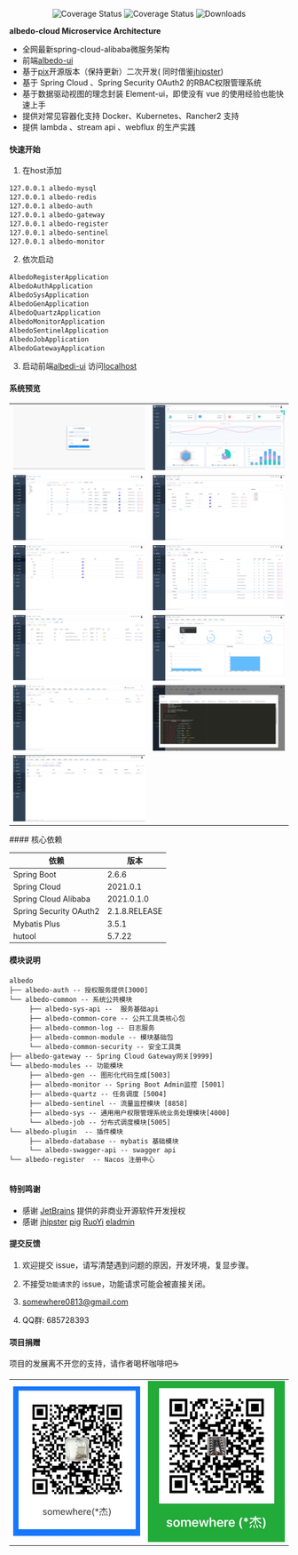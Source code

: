  <p align="center">
   <img src="https://img.shields.io/badge/Spring%20Cloud-2021.0.1-blue.svg" alt="Coverage Status">
   <img src="https://img.shields.io/badge/Spring%20Cloud%20Alibaba-2021.1-blue.svg" alt="Coverage Status">
   <img src="https://img.shields.io/badge/Spring%20Boot-2.6.6-blue.svg" alt="Downloads">
 </p>  

**albedo-cloud Microservice Architecture**

- 全网最新spring-cloud-alibaba微服务架构
- 前端<a href="https://github.com/somowhere/albedo-ui" target="_blank">albedo-ui </a>
- 基于<a href="https://gitee.com/log4j/pig" target="_blank">pix</a>开源版本（保持更新）二次开发(
  同时借鉴<a href="https://www.jhipster.tech/" target="_blank">jhipster</a>)
- 基于 Spring Cloud 、Spring Security OAuth2 的RBAC权限管理系统
- 基于数据驱动视图的理念封装 Element-ui，即使没有 vue 的使用经验也能快速上手
- 提供对常见容器化支持 Docker、Kubernetes、Rancher2 支持
- 提供 lambda 、stream api 、webflux 的生产实践

#### 快速开始

1. 在host添加

```
127.0.0.1 albedo-mysql
127.0.0.1 albedo-redis
127.0.0.1 albedo-auth
127.0.0.1 albedo-gateway
127.0.0.1 albedo-register
127.0.0.1 albedo-sentinel
127.0.0.1 albedo-monitor
```

2. 依次启动

```
AlbedoRegisterApplication
AlbedoAuthApplication
AlbedoSysApplication
AlbedoGenApplication
AlbedoQuartzApplication
AlbedoMonitorApplication
AlbedoSentinelApplication
AlbedoJobApplication
AlbedoGatewayApplication
```

3. 启动前端[albedi-ui](https://github.com/somowhere/albedo-ui) 访问[localhost](http://localhost:4000)

#### 系统预览

<table>
    <tr>
        <td><img src="https://raw.githubusercontent.com/somowhere/albedo-source/master/albedo/1.png"/></td>
        <td><img src="https://raw.githubusercontent.com/somowhere/albedo-source/master/albedo/2.png"/></td>
    </tr>
    <tr>
        <td><img src="https://raw.githubusercontent.com/somowhere/albedo-source/master/albedo/3.png"/></td>
        <td><img src="https://raw.githubusercontent.com/somowhere/albedo-source/master/albedo/4.png"/></td>
    </tr>
    <tr>
        <td><img src="https://raw.githubusercontent.com/somowhere/albedo-source/master/albedo/5.png"/></td>
        <td><img src="https://raw.githubusercontent.com/somowhere/albedo-source/master/albedo/6.png"/></td>
    </tr>
    <tr>
        <td><img src="https://raw.githubusercontent.com/somowhere/albedo-source/master/albedo/7.png"/></td>
        <td><img src="https://raw.githubusercontent.com/somowhere/albedo-source/master/albedo/8.png"/></td>
    </tr>
    <tr>
        <td><img src="https://raw.githubusercontent.com/somowhere/albedo-source/master/albedo/9.png"/></td>
        <td><img src="https://raw.githubusercontent.com/somowhere/albedo-source/master/albedo/10.png"/></td>
    </tr>
    <tr>
        <td><img src="https://raw.githubusercontent.com/somowhere/albedo-source/master/albedo/11.png"/></td>
        <td></td>
    </tr>
</table>
#### 核心依赖 

依赖 | 版本
---|---
Spring Boot |  2.6.6
Spring Cloud | 2021.0.1
Spring Cloud Alibaba | 2021.0.1.0
Spring Security OAuth2 | 2.1.8.RELEASE
Mybatis Plus | 3.5.1
hutool | 5.7.22

#### 模块说明

```
albedo
├── albedo-auth -- 授权服务提供[3000]
└── albedo-common -- 系统公共模块 
     ├── albedo-sys-api --  服务基础api
     ├── albedo-common-core -- 公共工具类核心包
     ├── albedo-common-log -- 日志服务
     ├── albedo-common-module -- 模块基础包
     └── albedo-common-security -- 安全工具类
├── albedo-gateway -- Spring Cloud Gateway网关[9999]
└── albedo-modules -- 功能模块
     ├── albedo-gen -- 图形化代码生成[5003]
     ├── albedo-monitor -- Spring Boot Admin监控 [5001]
     ├── albedo-quartz -- 任务调度 [5004]
     ├── albedo-sentinel -- 流量监控模块 [8858]
     ├── albedo-sys -- 通用用户权限管理系统业务处理模块[4000]
     └── albedo-job -- 分布式调度模块[5005]
└── albedo-plugin  -- 插件模块 
     ├── albedo-database -- mybatis 基础模块
     └── albedo-swagger-api -- swagger api
└── albedo-register  -- Nacos 注册中心
	 
```

#### 特别鸣谢

- 感谢 [JetBrains](https://www.jetbrains.com/) 提供的非商业开源软件开发授权
- 感谢
  [jhipster](https://www.jhipster.tech/)  [pig](https://gitee.com/log4j/pig)  [RuoYi](https://gitee.com/y_project/RuoYi)  [eladmin](https://github.com/elunez/eladmin)

#### 提交反馈

1. 欢迎提交 issue，请写清楚遇到问题的原因，开发环境，复显步骤。

2. 不接受`功能请求`的 issue，功能请求可能会被直接关闭。

3. <a href="mailto:somewhere0813@gmail.com">somewhere0813@gmail.com</a>

4. QQ群: 685728393

#### 项目捐赠

项目的发展离不开您的支持，请作者喝杯咖啡吧☕

<table>
    <tr>
        <td><img src="https://raw.githubusercontent.com/somowhere/albedo-source/master/albedo/alipay.png"/></td>
        <td><img src="https://raw.githubusercontent.com/somowhere/albedo-source/master/albedo/wxpay.png"/></td>
    </tr>
</table>
 


